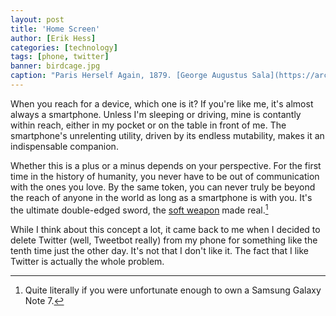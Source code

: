 ```yaml
---
layout: post
title: 'Home Screen'
author: [Erik Hess]
categories: [technology]
tags: [phone, twitter]
banner: birdcage.jpg
caption: "Paris Herself Again, 1879. [George Augustus Sala](https://archive.org/stream/parisherselfagai02salaiala/parisherselfagai02salaiala#page/194/mode/1up)"
---
```


When you reach for a device, which one is it? If you're like me, it's almost
always a smartphone. Unless I'm sleeping or driving, mine is contantly within reach, either in my pocket or on the table in front of me. The smartphone's unrelenting utility, driven by its endless mutability, makes it an indispensable companion.

Whether this is a plus or a minus depends on your perspective. For the first time in the history of humanity, you never have to be out of communication with the ones you love. By the same token, you can never truly be beyond the reach of anyone in the world as long as a smartphone is with you. It's the ultimate double-edged sword, the [soft weapon](https://en.wikipedia.org/wiki/The_Soft_Weapon) made real.[^fn-galaxy]

While I think about this concept a lot, it came back to me when I decided to delete Twitter (well, Tweetbot really) from my phone for something like the tenth time just the other day. It's not that I don't like it. The fact that I like Twitter is actually the whole problem.

[^fn-galaxy]: Quite literally if you were unfortunate enough to own a Samsung Galaxy Note 7. 

